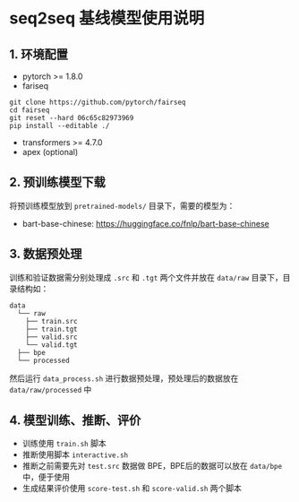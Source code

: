 # seq2seq 基线模型使用说明

## 1. 环境配置

- pytorch >= 1.8.0
- fariseq

```shell
git clone https://github.com/pytorch/fairseq
cd fairseq
git reset --hard 06c65c82973969
pip install --editable ./
```

- transformers >= 4.7.0
- apex (optional)

## 2. 预训练模型下载

将预训练模型放到 `pretrained-models/` 目录下，需要的模型为：

- bart-base-chinese: https://huggingface.co/fnlp/bart-base-chinese

## 3. 数据预处理

训练和验证数据需分别处理成 `.src`  和 `.tgt` 两个文件并放在 `data/raw` 目录下，目录结构如：

```
data
  └── raw
    ├── train.src
    ├── train.tgt
    ├── valid.src
    └── valid.tgt
  ├── bpe
  └── processed
```

然后运行 `data_process.sh` 进行数据预处理，预处理后的数据放在 `data/raw/processed` 中

## 4. 模型训练、推断、评价

- 训练使用 `train.sh` 脚本
- 推断使用脚本 `interactive.sh`
- 推断之前需要先对 `test.src` 数据做 BPE，BPE后的数据可以放在 `data/bpe` 中，便于使用
- 生成结果评价使用 `score-test.sh` 和 `score-valid.sh` 两个脚本
